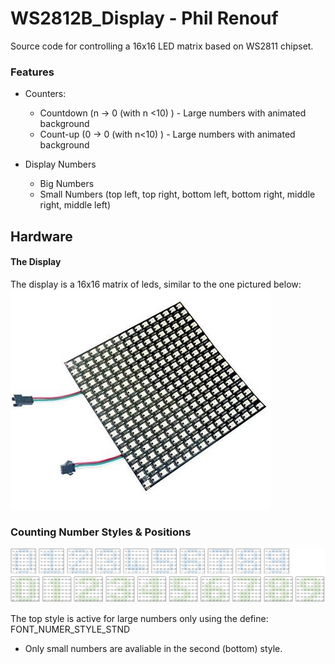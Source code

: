 # WS2812B_Display - Phil Renouf

Source code for controlling a 16x16 LED matrix based on WS2811 chipset.

### Features
* Counters:
  * Countdown (n -> 0 (with n <10) ) - Large numbers with animated background 
  * Count-up (0 -> 0  (with n<10) ) - Large numbers with animated background
 
 * Display Numbers
   * Big Numbers 
   * Small Numbers (top left, top right, bottom left, bottom right, middle right, middle left)
   

## Hardware
#### The Display
The display is a 16x16 matrix of leds, similar to the one pictured below:
![Example Matrix](/readMeFiles/ExampleMatrix.JPG?raw=true "Example Matrix")

### Counting Number Styles & Positions

![Different Number Styles](/readMeFiles/NumberStyle.JPG?raw=true "Different Number Styles")

The top style is active for large numbers only using the define: FONT_NUMER_STYLE_STND
* Only small numbers are avaliable in the second (bottom) style. 

